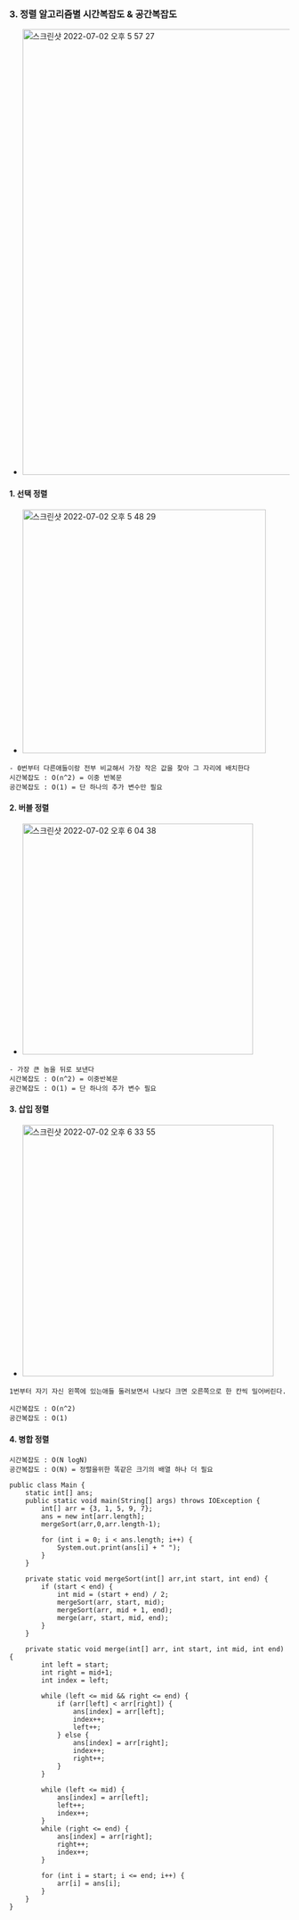 ### 3. 정렬 알고리즘별 시간복잡도 & 공간복잡도
- <img width="799" alt="스크린샷 2022-07-02 오후 5 57 27" src="https://user-images.githubusercontent.com/62214428/176993886-ef28281b-7fc9-4a2a-906d-b120ced1f3cf.png">


#### 1. 선택 정렬
- <img width="437" alt="스크린샷 2022-07-02 오후 5 48 29" src="https://user-images.githubusercontent.com/62214428/176993641-aa593dd6-321f-412d-8c88-b936fdf1d0e3.png">

```
- 0번부터 다른애들이랑 전부 비교해서 가장 작은 값을 찾아 그 자리에 배치한다
시간복잡도 : O(n^2) = 이중 반복문
공간복잡도 : O(1) = 단 하나의 추가 변수만 필요
```

#### 2. 버블 정렬
- <img width="414" alt="스크린샷 2022-07-02 오후 6 04 38" src="https://user-images.githubusercontent.com/62214428/176994095-2e9922b6-4685-4ae2-9953-95986c9ca5c3.png">
```
- 가장 큰 놈을 뒤로 보낸다
시간복잡도 : O(n^2) = 이중반복문
공간복잡도 : O(1) = 단 하나의 추가 변수 필요
```

#### 3. 삽입 정렬
- <img width="451" alt="스크린샷 2022-07-02 오후 6 33 55" src="https://user-images.githubusercontent.com/62214428/176995040-17beb415-1cd3-4182-b99b-06c94a4a898f.png">

```
1번부터 자기 자신 왼쪽에 있는애들 둘러보면서 나보다 크면 오른쪽으로 한 칸씩 밀어버린다.

시간복잡도 : O(n^2)
공간복잡도 : O(1)
```
#### 4. 병합 정렬
```
시간복잡도 : O(N logN)
공간복잡도 : O(N) = 정렬을위한 똑같은 크기의 배열 하나 더 필요

public class Main {
    static int[] ans;
    public static void main(String[] args) throws IOException {
        int[] arr = {3, 1, 5, 9, 7};
        ans = new int[arr.length];
        mergeSort(arr,0,arr.length-1);

        for (int i = 0; i < ans.length; i++) {
            System.out.print(ans[i] + " ");
        }
    }

    private static void mergeSort(int[] arr,int start, int end) {
        if (start < end) {
            int mid = (start + end) / 2;
            mergeSort(arr, start, mid);
            mergeSort(arr, mid + 1, end);
            merge(arr, start, mid, end);
        }
    }

    private static void merge(int[] arr, int start, int mid, int end) {
        int left = start;
        int right = mid+1;
        int index = left;

        while (left <= mid && right <= end) {
            if (arr[left] < arr[right]) {
                ans[index] = arr[left];
                index++;
                left++;
            } else {
                ans[index] = arr[right];
                index++;
                right++;
            }
        }

        while (left <= mid) {
            ans[index] = arr[left];
            left++;
            index++;
        }
        while (right <= end) {
            ans[index] = arr[right];
            right++;
            index++;
        }

        for (int i = start; i <= end; i++) {
            arr[i] = ans[i];
        }
    }
}

```
